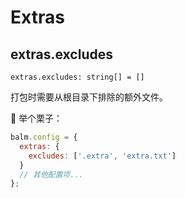 # Extras

## extras.excludes

`extras.excludes: string[] = []`

打包时需要从根目录下排除的额外文件。

:chestnut: 举个栗子：

```js
balm.config = {
  extras: {
    excludes: ['.extra', 'extra.txt']
  }
  // 其他配置项...
};
```
